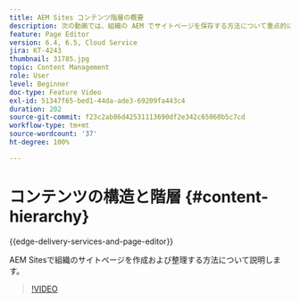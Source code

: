 ```yaml
---
title: AEM Sites コンテンツ階層の概要
description: 次の動画では、組織の AEM でサイトページを保存する方法について重点的に説明します。
feature: Page Editor
version: 6.4, 6.5, Cloud Service
jira: KT-4243
thumbnail: 31785.jpg
topic: Content Management
role: User
level: Beginner
doc-type: Feature Video
exl-id: 51347f65-bed1-44da-ade3-69209fa443c4
duration: 202
source-git-commit: f23c2ab86d42531113690df2e342c65060b5c7cd
workflow-type: tm+mt
source-wordcount: '37'
ht-degree: 100%

---
```


# コンテンツの構造と階層 {#content-hierarchy}

{{edge-delivery-services-and-page-editor}}

AEM Sitesで組織のサイトページを作成および整理する方法について説明します。

>[!VIDEO](https://video.tv.adobe.com/v/31785?quality=12&learn=on)
